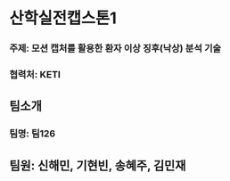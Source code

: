 # 산학실전캡스톤1

### 주제: 모션 캡처를 활용한 환자 이상 징후(낙상) 분석 기술

### 협력처: KETI

## 팀소개


### 팀명: 팀126

## 팀원: 신해민, 기현빈, 송혜주, 김민재
